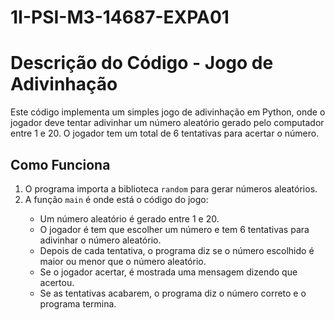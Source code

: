# 1I-PSI-M3-14687-EXPA01
<h1>Descrição do Código - Jogo de Adivinhação</h1>
    <p>Este código implementa um simples jogo de adivinhação em Python, onde o jogador deve tentar adivinhar um número aleatório gerado pelo computador entre 1 e 20. O jogador tem um total de 6 tentativas para acertar o número.</p>
<h2>Como Funciona</h2>
    <ol>
        <li>O programa importa a biblioteca <code>random</code> para gerar números aleatórios.</li>
        <li>A função <code>main</code> é onde está o código do jogo:</li>
        <ul>
            <li>Um número aleatório é gerado entre 1 e 20.</li>
            <li>O jogador é tem que escolher um número e tem 6 tentativas para adivinhar o número aleatório.</li>
            <li>Depois de cada tentativa, o programa diz se o número escolhido é maior ou menor que o número aleatório.</li>
            <li>Se o jogador acertar, é mostrada uma mensagem dizendo que acertou.</li>
            <li>Se as tentativas acabarem, o programa diz o número correto e o programa termina.</li>
        </ul>
